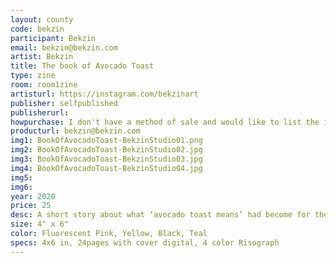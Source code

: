 ```yaml
---
layout: county 
code: bekzin
participant: Bekzin
email: bekzin@bekzin.com
artist: Bekzin
title: The book of Avocado Toast
type: zine
room: room1zine
artisturl: https://instagram.com/bekzinart
publisher: selfpublished
publisherurl: 
howpurchase: I don't have a method of sale and would like to list the item on lucky risograph/zine hug's website
producturl: bekzin@bekzin.com
img1: BookOfAvocadoToast-BekzinStudio01.png
img2: BookOfAvocadoToast-BekzinStudio02.jpg
img3: BookOfAvocadoToast-BekzinStudio03.jpg
img4: BookOfAvocadoToast-BekzinStudio04.jpg
img5: 
img6: 
year: 2020
price: 25
desc: A short story about what ‘avocado toast means’ had become for the artist who moved to America with some tips for making avocado toasts., 
size: 4" x 6"
color: Fluorescent Pink, Yellow, Black, Teal
specs: 4x6 in, 24pages with cover digital, 4 color Risograph
---
```

